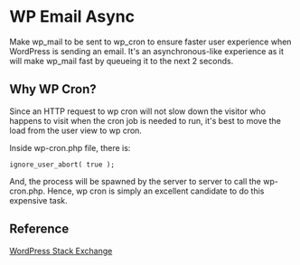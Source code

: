 # WP Email Async

Make wp_mail to be sent to wp_cron to ensure faster user experience when WordPress is sending an email. It's an asynchronous-like experience as it will make wp_mail fast by queueing it to the next 2 seconds.

## Why WP Cron?

Since an HTTP request to wp cron will not slow down the visitor who happens to visit when the cron job is needed to run, it's best to move the load from the user view to wp cron.

Inside wp-cron.php file, there is:

```
ignore_user_abort( true );
```

And, the process will be spawned by the server to server to call the wp-cron.php. Hence, wp cron is simply an excellent candidate to do this expensive task.

## Reference

[WordPress Stack Exchange](https://wordpress.stackexchange.com/questions/185295/how-to-make-wordpress-emails-async)